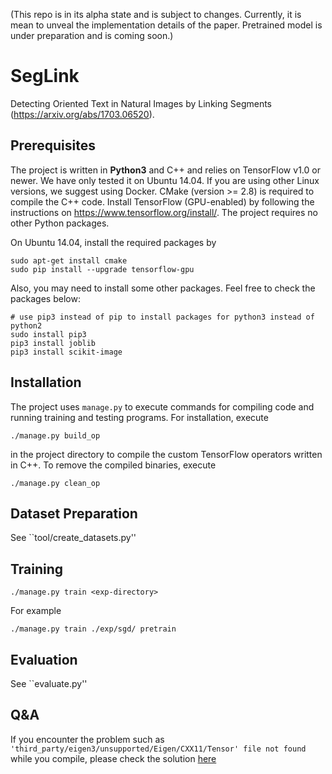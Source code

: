 (This repo is in its alpha state and is subject to changes. Currently, it is mean to unveal the implementation details of the paper. Pretrained model is under preparation and is coming soon.)

# SegLink

Detecting Oriented Text in Natural Images by Linking Segments (https://arxiv.org/abs/1703.06520).

## Prerequisites

The project is written in **Python3** and C++ and relies on TensorFlow v1.0 or newer. We
have only tested it on Ubuntu 14.04. If you are using other Linux versions, we suggest using Docker. CMake (version >= 2.8) is required to compile the C++ code. Install TensorFlow (GPU-enabled) by following the instructions on https://www.tensorflow.org/install/. The project requires no other Python packages.

On Ubuntu 14.04, install the required packages by
```
sudo apt-get install cmake
sudo pip install --upgrade tensorflow-gpu
```

Also, you may need to install some other packages.
Feel free to check the packages below:

```
# use pip3 instead of pip to install packages for python3 instead of python2
sudo install pip3
pip3 install joblib
pip3 install scikit-image
```

## Installation

The project uses `manage.py` to execute commands for compiling code and running training and testing programs. For installation, execute
```
./manage.py build_op
```
in the project directory to compile the custom TensorFlow operators written in C++. To remove the compiled binaries, execute
```
./manage.py clean_op
```

## Dataset Preparation

See ``tool/create_datasets.py''

## Training

```
./manage.py train <exp-directory>
```

For example
```
./manage.py train ./exp/sgd/ pretrain
```

## Evaluation

See ``evaluate.py''


## Q&A
If you encounter the problem such as `'third_party/eigen3/unsupported/Eigen/CXX11/Tensor' file not found` while you compile, please check the solution [here](https://github.com/bgshih/seglink/issues/1#issuecomment-327790608)
